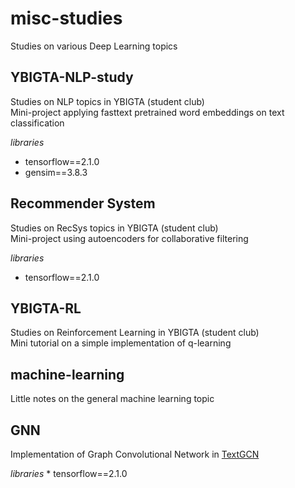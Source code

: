 # misc-studies
Studies on various Deep Learning topics

## **YBIGTA-NLP-study**
Studies on NLP topics in YBIGTA (student club) \
Mini-project applying fasttext pretrained word embeddings on text classification

*libraries*
  * tensorflow==2.1.0
  * gensim==3.8.3

## **Recommender System**
Studies on RecSys topics in YBIGTA (student club) \
Mini-project using autoencoders for collaborative filtering

*libraries*
  * tensorflow==2.1.0

## **YBIGTA-RL**
Studies on Reinforcement Learning in YBIGTA (student club) \
Mini tutorial on a simple implementation of q-learning

## **machine-learning**
Little notes on the general machine learning topic

## **GNN**
Implementation of Graph Convolutional Network in [TextGCN](https://arxiv.org/abs/1809.05679)

*libraries*
    * tensorflow==2.1.0
